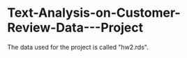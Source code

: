 # Text-Analysis-on-Customer-Review-Data---Project
The data used for the project is called "hw2.rds".
